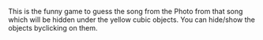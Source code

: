 This is the funny game to guess the song from the Photo from that song which will be hidden under the yellow cubic objects. 
You can hide/show the objects byclicking on them.
